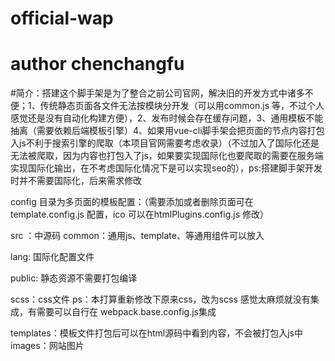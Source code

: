 # official-wap
# author chenchangfu

#简介：搭建这个脚手架是为了整合之前公司官网，解决旧的开发方式中诸多不便；1、传统静态页面各文件无法按模块分开发（可以用common.js 等，不过个人感觉还是没有自动化构建方便），2、发布时候会存在缓存问题，3、通用模板不能抽离（需要依赖后端模板引擎）4、如果用vue-cli脚手架会把页面的节点内容打包入js不利于搜索引擎的爬取（本项目官网需要考虑收录）（不过加入了国际化还是无法被爬取，因为内容也打包入了js，如果要实现国际化也要爬取的需要在服务端实现国际化输出，在不考虑国际化情况下是可以实现seo的），ps:搭建脚手架开发时并不需要国际化，后来需求修改


config 目录为多页面的模板配置：（需要添加或者删除页面可在template.config.js 配置，ico 可以在htmlPlugins.config.js 修改）

src ：中源码
common：通用js、template、等通用组件可以放入

lang: 国际化配置文件

public: 静态资源不需要打包编译

scss：css文件 ps：本打算重新修改下原来css，改为scss 感觉太麻烦就没有集成，有需要可以自行在
webpack.base.config.js集成

templates：模板文件打包后可以在html源码中看到内容，不会被打包入js中
images：网站图片


